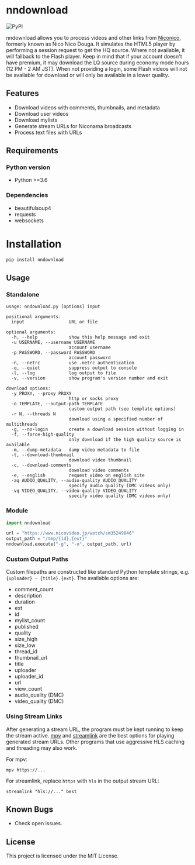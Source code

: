 # nndownload

![PyPI](https://img.shields.io/pypi/v/nndownload.svg)

nndownload allows you to process videos and other links from [Niconico](http://nicovideo.jp), formerly known as Nico Nico Douga. It simulates the HTML5 player by performing a session request to get the HQ source. Where not available, it will fallback to the Flash player. Keep in mind that if your account doesn't have premium, it may download the LQ source during economy mode hours (12 PM - 2 AM JST). When not providing a login, some Flash videos will not be available for download or will only be available in a lower quality.

## Features
 - Download videos with comments, thumbnails, and metadata
 - Download user videos
 - Download mylists
 - Generate stream URLs for Niconama broadcasts
 - Process text files with URLs

## Requirements
### Python version
- Python >=3.6

### Dependencies
- beautifulsoup4
- requests
- websockets

# Installation
```bash
pip install nndownload
```

## Usage
### Standalone
```
usage: nndownload.py [options] input

positional arguments:
  input                 URL or file

optional arguments:
  -h, --help            show this help message and exit
  -u USERNAME, --username USERNAME
                        account username
  -p PASSWORD, --password PASSWORD
                        account password
  -n, --netrc           use .netrc authentication
  -q, --quiet           suppress output to console
  -l, --log             log output to file
  -v, --version         show program's version number and exit

download options:
  -y PROXY, --proxy PROXY
                        http or socks proxy
  -o TEMPLATE, --output-path TEMPLATE
                        custom output path (see template options)
  -r N, --threads N
                        download using a specified number of multithreads
  -g, --no-login        create a download session without logging in
  -f, --force-high-quality
                        only download if the high quality source is available
  -m, --dump-metadata   dump video metadata to file
  -t, --download-thumbnail
                        download video thumbnail
  -c, --download-comments
                        download video comments
  -e, --english         request video on english site
  -aq AUDIO_QUALITY, --audio-quality AUDIO_QUALITY
                        specify audio quality (DMC videos only)
  -vq VIDEO_QUALITY, --video-quality VIDEO_QUALITY
                        specify video quality (DMC videos only)
```

### Module
```python
import nndownload

url = "https://www.nicovideo.jp/watch/sm35249846"
output_path = "/tmp/{id}.{ext}"
nndownload.execute("-g", "-o", output_path, url)
```

### Custom Output Paths
Custom filepaths are constructed like standard Python template strings, e.g. `{uploader} - {title}.{ext}`. The available options are:

- comment_count
- description
- duration
- ext
- id
- mylist_count
- published
- quality
- size_high
- size_low
- thread_id
- thumbnail_url
- title
- uploader
- uploader_id
- url
- view_count
- audio_quality (DMC)
- video_quality (DMC)

### Using Stream Links
After generating a stream URL, the program must be kept running to keep the stream active. [mpv](https://github.com/mpv-player/mpv) and [streamlink](https://github.com/streamlink/streamlink) are the best options for playing generated stream URLs. Other programs that use aggressive HLS caching and threading may also work.

For mpv:

`mpv https://...`

For streamlink, replace `https` with `hls` in the output stream URL:

`streamlink "hls://..." best`

## Known Bugs
- Check open issues.

## License
This project is licensed under the MIT License.

